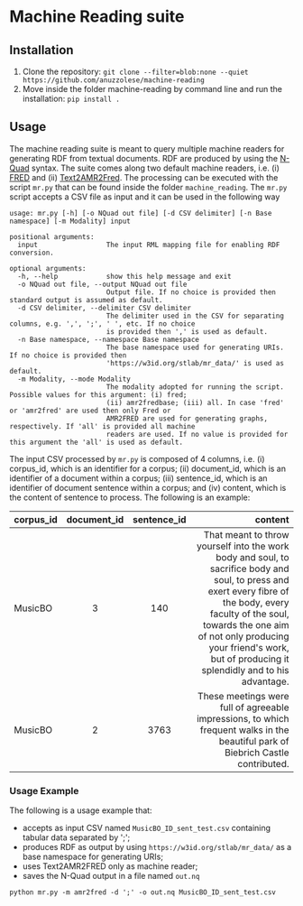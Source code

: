 # Machine Reading suite

## Installation
1. Clone the repository: `git clone --filter=blob:none --quiet https://github.com/anuzzolese/machine-reading`
2. Move inside the folder machine-reading by command line and run the installation: `pip install .`

## Usage
The machine reading suite is meant to query multiple machine readers for generating RDF from textual documents.
RDF are produced by using the [N-Quad](https://www.w3.org/TR/n-quads/) syntax.
The suite comes along two default machine readers, i.e. (i) [FRED](http://wit.istc.cnr.it/stlab-tools/fred/demo/) and (ii) [Text2AMR2Fred](https://arco.istc.cnr.it/txt-amr-fred/).
The processing can be executed with the script ```mr.py``` that can be found inside the folder ```machine_reading```.
The ```mr.py``` script accepts a CSV file as input and it can be used in the following way

```
usage: mr.py [-h] [-o NQuad out file] [-d CSV delimiter] [-n Base namespace] [-m Modality] input

positional arguments:
  input                 The input RML mapping file for enabling RDF conversion.

optional arguments:
  -h, --help            show this help message and exit
  -o NQuad out file, --output NQuad out file
                        Output file. If no choice is provided then standard output is assumed as default.
  -d CSV delimiter, --delimiter CSV delimiter
                        The delimiter used in the CSV for separating columns, e.g. ',', ';', ' ', etc. If no choice
                        is provided then ',' is used as default.
  -n Base namespace, --namespace Base namespace
                        The base namespace used for generating URIs. If no choice is provided then
                        'https://w3id.org/stlab/mr_data/' is used as default.
  -m Modality, --mode Modality
                        The modality adopted for running the script. Possible values for this argument: (i) fred;
                        (ii) amr2fredbase; (iii) all. In case 'fred' or 'amr2fred' are used then only Fred or
                        AMR2FRED are used for generating graphs, respectively. If 'all' is provided all machine
                        readers are used. If no value is provided for this argument the 'all' is used as default.

```

The input CSV processed by ```mr.py``` is composed of 4 columns, i.e. (i) corpus_id, which is an identifier for a corpus; (ii) document_id, which is an identifier of a document within a corpus; (iii) sentence_id, which is an identifier of document sentence within a corpus; and (iv) content, which is the content of sentence to process.
The following is an example: 

| corpus_id   | document_id | sentence_id | content |
| ----   |:--------:|:--------:|--------:|
| MusicBO | 3 | 140 | That meant to throw yourself into the work body and soul, to sacrifice body and soul, to press and exert every fibre of the body, every faculty of the soul, towards the one aim of not only producing your friend's work, but of producing it splendidly and to his advantage. |
| MusicBO | 2 | 3763 | These meetings were full of agreeable impressions, to which frequent walks in the beautiful park of Biebrich Castle contributed.  |

### Usage Example
The following is a usage example that: 

 * accepts as input CSV named ```MusicBO_ID_sent_test.csv``` containing tabular data separated by ';';
 * produces RDF as output by using ```https://w3id.org/stlab/mr_data/``` as a base namespace for generating URIs;
 * uses Text2AMR2FRED only as machine reader;
 * saves the N-Quad output in a file named ```out.nq```

```
python mr.py -m amr2fred -d ';' -o out.nq MusicBO_ID_sent_test.csv 
```

